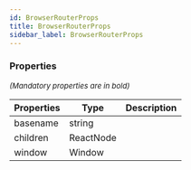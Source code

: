 ```yaml
---
id: BrowserRouterProps
title: BrowserRouterProps
sidebar_label: BrowserRouterProps
---
```




### Properties

<font size="2"><i>(Mandatory properties are in bold)</i></font>

| Properties | Type | Description |
| --------- | ---- | ----------- |
| basename | string |  |
| children | ReactNode |  |
| window | Window |  |
